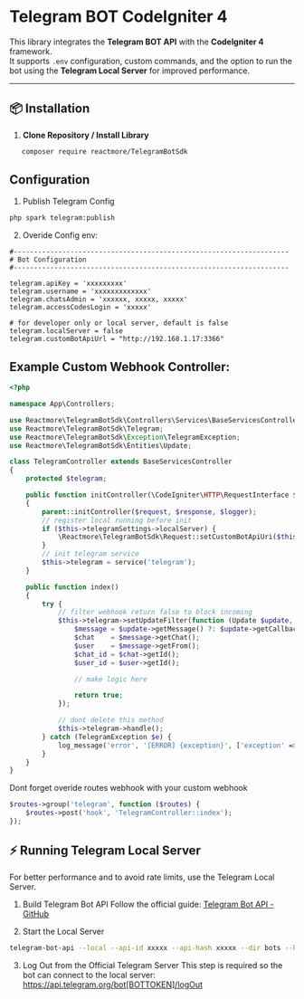 # Telegram BOT CodeIgniter 4

This library integrates the **Telegram BOT API** with the **CodeIgniter 4** framework.  
It supports `.env` configuration, custom commands, and the option to run the bot using the **Telegram Local Server** for improved performance.

---

## 📦 Installation

1. **Clone Repository / Install Library**
```bash
   composer require reactmore/TelegramBotSdk
```

## Configuration

1. Publish Telegram Config
```bash
php spark telegram:publish
```

2. Overide Config env:
```env
#--------------------------------------------------------------------
# Bot Configuration
#--------------------------------------------------------------------

telegram.apiKey = 'xxxxxxxxx'
telegram.username = 'xxxxxxxxxxxxx'
telegram.chatsAdmin = 'xxxxxx, xxxxx, xxxxx'
telegram.accessCodesLogin = 'xxxxx'

# for developer only or local server, default is false
telegram.localServer = false
telegram.customBotApiUrl = "http://192.168.1.17:3366"
```

## Example Custom Webhook Controller:

```php
<?php

namespace App\Controllers;

use Reactmore\TelegramBotSdk\Controllers\Services\BaseServicesController;
use Reactmore\TelegramBotSdk\Telegram;
use Reactmore\TelegramBotSdk\Exception\TelegramException;
use Reactmore\TelegramBotSdk\Entities\Update;

class TelegramController extends BaseServicesController
{
    protected $telegram;

    public function initController(\CodeIgniter\HTTP\RequestInterface $request, \CodeIgniter\HTTP\ResponseInterface $response, \Psr\Log\LoggerInterface $logger)
    {
        parent::initController($request, $response, $logger);
        // register local running before init 
        if ($this->telegramSettings->localServer) {
            \Reactmore\TelegramBotSdk\Request::setCustomBotApiUri($this->telegramSettings->customBotApiUrl);
        }
        // init telegram service 
        $this->telegram = service('telegram');
    }

    public function index()
    {
        try {
            // filter webhook return false to block incoming  
            $this->telegram->setUpdateFilter(function (Update $update, Telegram $telegram) {
                $message = $update->getMessage() ?: $update->getCallbackQuery()->getMessage();
                $chat    = $message->getChat();
                $user    = $message->getFrom();
                $chat_id = $chat->getId();
                $user_id = $user->getId();

                // make logic here 

                return true;
            });

            // dont delete this method 
            $this->telegram->handle();
        } catch (TelegramException $e) {
            log_message('error', '[ERROR] {exception}', ['exception' => $e]);
        }
    }
}
```

Dont forget overide routes webhook with your custom webhook 

```php
$routes->group('telegram', function ($routes) {
    $routes->post('hook', 'TelegramController::index');
});
```

## ⚡ Running Telegram Local Server
For better performance and to avoid rate limits, use the Telegram Local Server.

1. Build Telegram Bot API
Follow the official guide:
[Telegram Bot API - GitHub](https://github.com/tdlib/telegram-bot-api)

2. Start the Local Server
```Bash
telegram-bot-api --local --api-id xxxxx --api-hash xxxxx --dir bots --http-ip-address=192.168.1.12 -p 3366 --http-stat-ip-address=192.168.1.12 -s 3355 -v 3
```

3. Log Out from the Official Telegram Server
This step is required so the bot can connect to the local server:
https://api.telegram.org/bot[BOTTOKEN]/logOut

